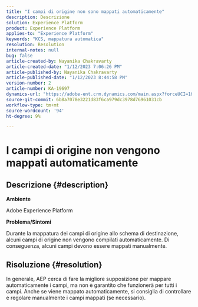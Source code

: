 ```yaml
---
title: "I campi di origine non sono mappati automaticamente"
description: Descrizione
solution: Experience Platform
product: Experience Platform
applies-to: "Experience Platform"
keywords: "KCS, mappatura automatica"
resolution: Resolution
internal-notes: null
bug: false
article-created-by: Nayanika Chakravarty
article-created-date: "1/12/2023 7:06:26 PM"
article-published-by: Nayanika Chakravarty
article-published-date: "1/12/2023 8:44:58 PM"
version-number: 2
article-number: KA-19697
dynamics-url: "https://adobe-ent.crm.dynamics.com/main.aspx?forceUCI=1&pagetype=entityrecord&etn=knowledgearticle&id=ac2ee131-ac92-ed11-aad1-6045bd006c82"
source-git-commit: 6b8a7078e3221d83f6ca979dc3978d76961031cb
workflow-type: tm+mt
source-wordcount: '94'
ht-degree: 9%

---
```


# I campi di origine non vengono mappati automaticamente

## Descrizione {#description}


<b>Ambiente</b>

Adobe Experience Platform

<b>Problema/Sintomi</b>

Durante la mappatura dei campi di origine allo schema di destinazione, alcuni campi di origine non vengono compilati automaticamente. Di conseguenza, alcuni campi devono essere mappati manualmente.


## Risoluzione {#resolution}


In generale, AEP cerca di fare la migliore supposizione per mappare automaticamente i campi, ma non è garantito che funzionerà per tutti i campi. Anche se viene mappato automaticamente, si consiglia di controllare e regolare manualmente i campi mappati (se necessario).
